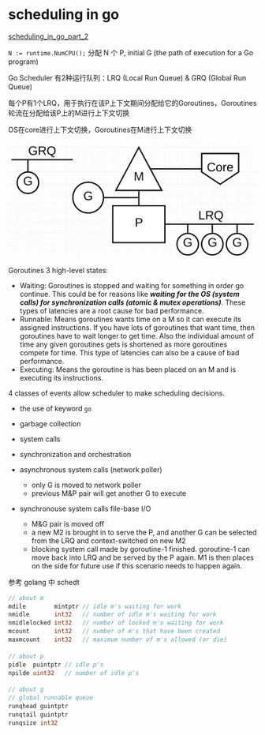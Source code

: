 # scheduling in go

[scheduling_in_go_part_2](https://www.ardanlabs.com/blog/2018/08/scheduling-in-go-part2.html)

`N := runtime.NumCPU();` 分配 N 个 P, initial G (the path of execution for a Go program)

Go Scheduler 有2种运行队列：LRQ (Local Run Queue) & GRQ (Global Run Queue)

每个P有1个LRQ，用于执行在该P上下文期间分配给它的Goroutines，Goroutines轮流在分配给该P上的M进行上下文切换

OS在core进行上下文切换，Goroutines在M进行上下文切换

![](./94_figure2.png)

Goroutines 3 high-level states:
+ Waiting: Goroutines is stopped and waiting for something in order go continue. This could be for reasons like ***waiting for the OS (system calls) for synchronization calls (atomic & mutex operations)***. These types of latencies are a root cause for bad performance.
+ Runnable: Means goroutines wants time on a M so it can execute its assigned instructions. If you have lots of goroutines that want time, then goroutines have to wait longer to get time. Also the individual amount of time any given goroutines gets is shortened as more goroutines compete for time. This type of latencies can also be a cause of bad performance.
+ Executing: Means the goroutine is has been placed on an M and is executing its instructions.

4 classes of events allow scheduler to make scheduling decisions.
+ the use of keyword `go`
+ garbage collection
+ system calls
+ synchronization and orchestration

+ asynchronous system calls (network poller)
  + only G is moved to network poller
  + previous M&P pair will get another G to execute
+ synchronouse system calls file-base I/O
  + M&G pair is moved off
  + a new M2 is brought in to serve the P, and another G can be selected from the LRQ and context-switched on new M2
  + blocking system call made by goroutine-1 finished. goroutine-1 can move back into LRQ and be served by the P again. M1 is then places on the side for future use if this scenario needs to happen again.

参考 golang 中 schedt

```go
// about m
mdile        mintptr // idle m's waiting for work
nmidle       int32   // number of idle m's waiting for work
nmidlelocked int32   // number of locked m's waiting for work
mcount       int32   // number of m's that have been created
maxmcount    int32   // maximum number of m's allowed (or die)

// about p
pidle  puintptr // idle p's
npilde uint32   // number of idle p's

// about g
// global runnable queue
runqhead guintptr
runqtail guintptr
runqsize int32
```

